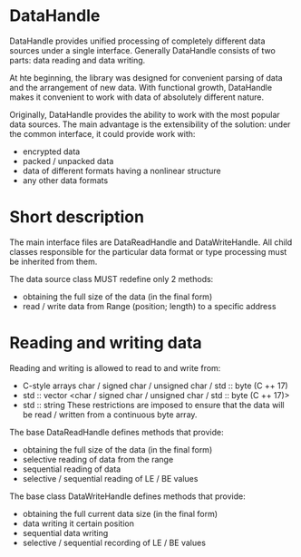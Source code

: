 # DataHandle
DataHandle provides unified processing of completely different data sources under a single interface.
Generally DataHandle consists of two parts: data reading and data writing.

At hte beginning, the library was designed for convenient parsing of data and the arrangement of new data.
With functional growth, DataHandle makes it convenient to work with data of absolutely different nature.

Originally, DataHandle provides the ability to work with the most popular data sources.
The main advantage is the extensibility of the solution: under the common interface, it could provide work with:
 - encrypted data
 - packed / unpacked data
 - data of different formats having a nonlinear structure
 - any other data formats

# Short description
The main interface files are DataReadHandle and DataWriteHandle.
All child classes responsible for the particular data format or type processing must be inherited from them.

The data source class MUST redefine only 2 methods:
 - obtaining the full size of the data (in the final form)
 - read / write data from Range (position; length) to a specific address

# Reading and writing data
Reading and writing is allowed to read to and write from:
 - C-style arrays char / signed char / unsigned char / std :: byte (C ++ 17)
 - std :: vector <char / signed char / unsigned char / std :: byte (C ++ 17)>
 - std :: string
These restrictions are imposed to ensure that the data will be read / written from a continuous byte array.

The base DataReadHandle defines methods that provide:
 - obtaining the full size of the data (in the final form)
 - selective reading of data from the range
 - sequential reading of data
 - selective / sequential reading of LE / BE values

The base class DataWriteHandle defines methods that provide:
 - obtaining the full current data size (in the final form)
 - data writing it certain position
 - sequential data writing
 - selective / sequential recording of LE / BE values
